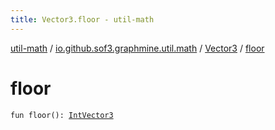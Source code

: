 ```yaml
---
title: Vector3.floor - util-math
---
```


[util-math](../../index.html) / [io.github.sof3.graphmine.util.math](../index.html) / [Vector3](index.html) / [floor](./floor.html)

# floor

`fun floor(): `[`IntVector3`](../-int-vector3/index.html)